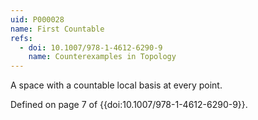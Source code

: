 ```yaml
---
uid: P000028
name: First Countable
refs:
  - doi: 10.1007/978-1-4612-6290-9
    name: Counterexamples in Topology
---
```


A space with a countable local basis at every point.

Defined on page 7 of {{doi:10.1007/978-1-4612-6290-9}}.
